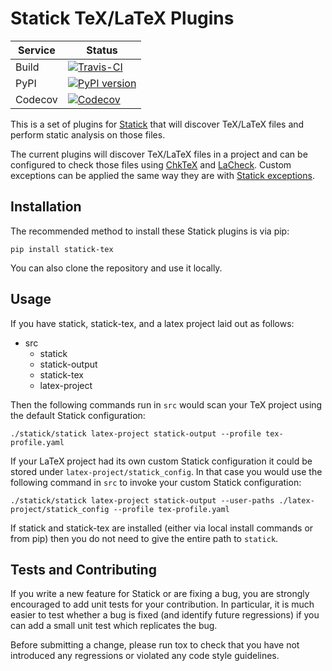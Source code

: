# Statick TeX/LaTeX Plugins

| Service | Status |
| ------- | ------ |
| Build   | [![Travis-CI](https://api.travis-ci.org/tdenewiler/statick-tex.svg?branch=master)](https://travis-ci.org/tdenewiler/statick-tex/branches) |
| PyPI    | [![PyPI version](https://badge.fury.io/py/statick-tex.svg)](https://badge.fury.io/py/statick-tex) |
| Codecov | [![Codecov](https://codecov.io/gh/tdenewiler/statick-tex/branch/master/graphs/badge.svg)](https://codecov.io/gh/tdenewiler/statick-tex/) |

This is a set of plugins for [Statick](https://github.com/sscpac/statick) that will discover TeX/LaTeX files and perform
static analysis on those files.

The current plugins will discover TeX/LaTeX files in a project and can be configured to check those files using
[ChkTeX](https://ctan.org/pkg/chktex) and [LaCheck](https://ctan.org/pkg/lacheck).
Custom exceptions can be applied the same way they are with
[Statick exceptions](https://github.com/sscpac/statick/blob/master/GUIDE.md#exceptionsyaml).

## Installation

The recommended method to install these Statick plugins is via pip:

    pip install statick-tex

You can also clone the repository and use it locally.

## Usage

If you have statick, statick-tex, and a latex project laid out as follows:

  - src
    - statick
    - statick-output
    - statick-tex
    - latex-project

Then the following commands run in `src` would scan your TeX project using the default Statick configuration:

    ./statick/statick latex-project statick-output --profile tex-profile.yaml

If your LaTeX project had its own custom Statick configuration it could be stored under `latex-project/statick_config`.
In that case you would use the following command in `src` to invoke your custom Statick configuration:

    ./statick/statick latex-project statick-output --user-paths ./latex-project/statick_config --profile tex-profile.yaml

If statick and statick-tex are installed (either via local install commands or from pip) then you do not need to give
the entire path to `statick`.

## Tests and Contributing

If you write a new feature for Statick or are fixing a bug, you are strongly encouraged to add unit tests for your contribution.
In particular, it is much easier to test whether a bug is fixed (and identify future regressions) if you can add a small unit test which replicates the bug.

Before submitting a change, please run tox to check that you have not introduced any regressions or violated any code style guidelines.
